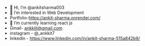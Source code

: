 - 👋 Hi, I’m @ankitsharma003
- 👀 I’m interested in Web Development
- Portfolio-https://ankit-sharma.onrender.com/
- 🌱 I’m currently learning react js
- Gmail- ankkiit@gmail.com
- instagram - @_ankkit7
- linkedin - https://www.linkedin.com/in/ankit-sharma-515a842b9/
<!---
ankitsharma003/ankitsharma003 is a ✨ special ✨ repository because its `README.md` (this file) appears on your GitHub profile.
You can click the Preview link to take a look at your changes.
--->
